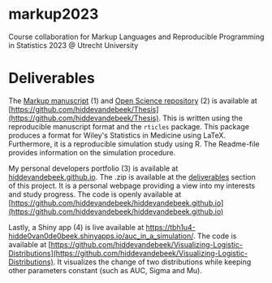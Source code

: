 # markup2023
Course collaboration for Markup Languages and Reproducible Programming in Statistics 2023 @ Utrecht University

# Deliverables

The [Markup manuscript](https://github.com/hiddevandebeek/Thesis/tree/main/docs/Thesis_Manuscript) (1) and [Open Science repository](https://github.com/hiddevandebeek/Thesis) (2) is available at [https://github.com/hiddevandebeek/Thesis](https://github.com/hiddevandebeek/Thesis). This is written using the reproducible manuscript format and the `rticles` package. This package produces a format for Wiley's Statistics in Medicine using LaTeX. Furthermore, it is a reproducible simulation study using R. The Readme-file provides information on the simulation procedure.

My personal developers portfolio (3) is available at [hiddevandebeek.github.io](https://hiddevandebeek.github.io/). The .zip is available at the [deliverables](./deliverables) section of this project. It is a personal webpage providing a view into my interests and study progress. The code is openly available at [https://github.com/hiddevandebeek/hiddevandebeek.github.io](https://github.com/hiddevandebeek/hiddevandebeek.github.io)

Lastly, a Shiny app (4) is live available at https://tbh1u4-hidde0van0de0beek.shinyapps.io/auc_in_a_simulation/. The code is available at [https://github.com/hiddevandebeek/Visualizing-Logistic-Distributions](https://github.com/hiddevandebeek/Visualizing-Logistic-Distributions). It visualizes the change of two distributions while keeping other parameters constant (such as AUC, Sigma and Mu). 
